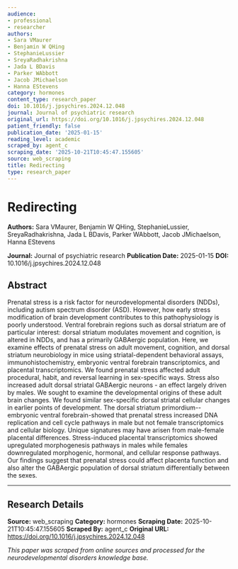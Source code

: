 ```yaml
---
audience:
- professional
- researcher
authors:
- Sara VMaurer
- Benjamin W QHing
- StephanieLussier
- SreyaRadhakrishna
- Jada L BDavis
- Parker WAbbott
- Jacob JMichaelson
- Hanna EStevens
category: hormones
content_type: research_paper
doi: 10.1016/j.jpsychires.2024.12.048
journal: Journal of psychiatric research
original_url: https://doi.org/10.1016/j.jpsychires.2024.12.048
patient_friendly: false
publication_date: '2025-01-15'
reading_level: academic
scraped_by: agent_c
scraping_date: '2025-10-21T10:45:47.155605'
source: web_scraping
title: Redirecting
type: research_paper
---
```

# Redirecting

**Authors:** Sara VMaurer, Benjamin W QHing, StephanieLussier, SreyaRadhakrishna, Jada L BDavis, Parker WAbbott, Jacob JMichaelson, Hanna EStevens

**Journal:** Journal of psychiatric research
**Publication Date:** 2025-01-15
**DOI:** 10.1016/j.jpsychires.2024.12.048

## Abstract

Prenatal stress is a risk factor for neurodevelopmental disorders (NDDs), including autism spectrum disorder (ASD). However, how early stress modification of brain development contributes to this pathophysiology is poorly understood. Ventral forebrain regions such as dorsal striatum are of particular interest: dorsal striatum modulates movement and cognition, is altered in NDDs, and has a primarily GABAergic population. Here, we examine effects of prenatal stress on adult movement, cognition, and dorsal striatum neurobiology in mice using striatal-dependent behavioral assays, immunohistochemistry, embryonic ventral forebrain transcriptomics, and placental transcriptomics. We found prenatal stress affected adult procedural, habit, and reversal learning in sex-specific ways. Stress also increased adult dorsal striatal GABAergic neurons - an effect largely driven by males. We sought to examine the developmental origins of these adult brain changes. We found similar sex-specific dorsal striatal cellular changes in earlier points of development. The dorsal striatum primordium--embryonic ventral forebrain-showed that prenatal stress increased DNA replication and cell cycle pathways in male but not female transcriptomics and cellular biology. Unique signatures may have arisen from male-female placental differences. Stress-induced placental transcriptomics showed upregulated morphogenesis pathways in males while females downregulated morphogenic, hormonal, and cellular response pathways. Our findings suggest that prenatal stress could affect placenta function and also alter the GABAergic population of dorsal striatum differentially between the sexes.

---

## Research Details

**Source:** web_scraping
**Category:** hormones
**Scraping Date:** 2025-10-21T10:45:47.155605
**Scraped By:** agent_c
**Original URL:** https://doi.org/10.1016/j.jpsychires.2024.12.048

*This paper was scraped from online sources and processed for the neurodevelopmental disorders knowledge base.*